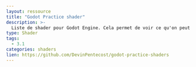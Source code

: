 ```yaml
---
layout: ressource
title: "Godot Practice shader"
description: >-
  Liste de shader pour Godot Engine. Cela permet de voir ce qu'on peut faire avec et surtout de s'entrainer.
type: Shader
tags:
  - 3.1
categories: shaders
lien: https://github.com/DevinPentecost/godot-practice-shaders
---
```

